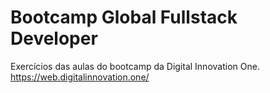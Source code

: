 # Bootcamp Global Fullstack Developer

Exercícios das aulas do bootcamp da Digital Innovation One.
https://web.digitalinnovation.one/
